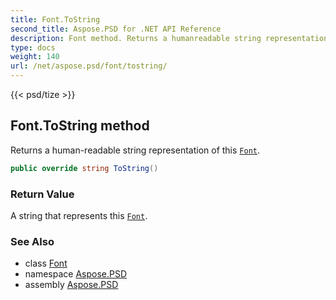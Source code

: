 ```yaml
---
title: Font.ToString
second_title: Aspose.PSD for .NET API Reference
description: Font method. Returns a humanreadable string representation of this Font
type: docs
weight: 140
url: /net/aspose.psd/font/tostring/
---
```

{{< psd/tize >}}
## Font.ToString method

Returns a human-readable string representation of this [`Font`](../).

```csharp
public override string ToString()
```

### Return Value

A string that represents this [`Font`](../).

### See Also

* class [Font](../)
* namespace [Aspose.PSD](../../../aspose.psd/)
* assembly [Aspose.PSD](../../../)



